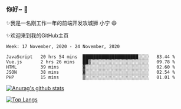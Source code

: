 ### 你好~  👋

✨我是一名刚工作一年的前端开发攻城狮 小宁 😄

✨欢迎来到我的GitHub主页
<!--
**7148505/7148505** is a ✨ _special_ ✨ repository because its `README.md` (this file) appears on your GitHub profile.

Here are some ideas to get you started:

- 🔭 I’m currently working on ...
- 🌱 I’m currently learning ...
- 👯 I’m looking to collaborate on ...
- 🤔 I’m looking for help with ...
- 💬 Ask me about ...
- 📫 How to reach me: ...
- 😄 Pronouns: ...
- ⚡ Fun fact: ...
-->

<!--START_SECTION:waka-->
```text
Week: 17 November, 2020 - 24 November, 2020

JavaScript   20 hrs 54 mins  █████████████████████░░░░   83.44 % 
Vue.js       2 hrs 26 mins   ██▒░░░░░░░░░░░░░░░░░░░░░░   09.78 % 
HTML         39 mins         ▓░░░░░░░░░░░░░░░░░░░░░░░░   02.60 % 
JSON         38 mins         ▓░░░░░░░░░░░░░░░░░░░░░░░░   02.54 % 
PHP          15 mins         ▒░░░░░░░░░░░░░░░░░░░░░░░░   01.01 % 
```
<!--END_SECTION:waka-->

[![Anurag's github stats](https://github-readme-stats.vercel.app/api?username=ZhangNing-debug)](https://github.com/anuraghazra/github-readme-stats)

[![Top Langs](https://github-readme-stats.vercel.app/api/top-langs/?username=ZhangNing-debug&layout=compact)](https://github.com/anuraghazra/github-readme-stats)
